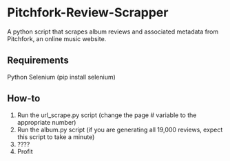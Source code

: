 # Pitchfork-Review-Scrapper
A python script that scrapes album reviews and associated metadata from Pitchfork, an online music website.

## Requirements
Python
Selenium (pip install selenium)

## How-to
1. Run the url_scrape.py script (change the page # variable to the appropriate number)
2. Run the album.py script (if you are generating all 19,000 reviews, expect this script to take a minute)
3. ????
4. Profit
